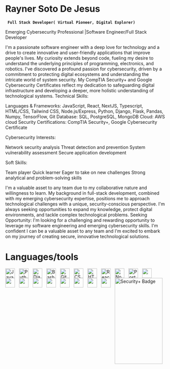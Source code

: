 # Rayner Soto De Jesus 
**` Full Stack Developer( Virtual Pioneer, Digital Explorer)`**


Emerging Cybersecurity Professional |Software Engineer/Full Stack Developer 

I'm a passionate software engineer with a deep love for technology and a drive to create innovative and user-friendly applications that improve people's lives. My curiosity extends beyond code, fueling my desire to understand the underlying principles of programming, electronics, and robotics. I've discovered a profound passion for cybersecurity, driven by a commitment to protecting digital ecosystems and understanding the intricate world of system security. My CompTIA Security+ and Google Cybersecurity Certificates reflect my dedication to safeguarding digital infrastructure and developing a deeper, more holistic understanding of technological systems.
Technical Skills:

Languages & Frameworks: JavaScript, React, NextJS, Typescript, HTML/CSS, Tailwind CSS, Node.js/Express, Python, Django, Flask, Pandas, Numpy, TensorFlow, Git
Database: SQL, PostgreSQL, MongoDB
Cloud: AWS cloud
Security Certifications: CompTIA Security+, Google Cybersecurity Certificate

Cybersecurity Interests:

Network security analysis
Threat detection and prevention
System vulnerability assessment
Secure application development

Soft Skills:

Team player
Quick learner
Eager to take on new challenges
Strong analytical and problem-solving skills

I'm a valuable asset to any team due to my collaborative nature and willingness to learn. My background in full-stack development, combined with my emerging cybersecurity expertise, positions me to approach technological challenges with a unique, security-conscious perspective. I'm always seeking opportunities to expand my knowledge, protect digital environments, and tackle complex technological problems.
Seeking Opportunity:
I'm looking for a challenging and rewarding opportunity to leverage my software engineering and emerging cybersecurity skills. I'm confident I can be a valuable asset to any team and I'm excited to embark on my journey of creating secure, innovative technological solutions.



Languages/tools
=========
<img align="left" alt="JavaScript" width="30px" style="padding-right:10px;" src="https://cdn.jsdelivr.net/gh/devicons/devicon/icons/javascript/javascript-plain.svg" />
<img align="left" alt="Python" width="30px" style="padding-right:10px;" src="https://cdn.jsdelivr.net/gh/devicons/devicon/icons/python/python-plain.svg" />
<img align="left" alt="Django" width="30px" height="30px" style="padding-right:10px;" src="https://static.djangoproject.com/img/logos/django-logo-positive.svg" />
<img align="left" alt="Bash" width="30px" style="padding-right:10px;" src="https://cdn.jsdelivr.net/gh/devicons/devicon/icons/bash/bash-original.svg" />
<img align="left" alt="Git" width="30px" style="padding-right:10px;" src="https://cdn.jsdelivr.net/gh/devicons/devicon/icons/git/git-original.svg" />
<img align="left" alt="CSS" width="30px" style="padding-right:10px;" src="https://cdn.jsdelivr.net/gh/devicons/devicon/icons/css3/css3-plain.svg" />
<img align="left" alt="HTML" width="30px" style="padding-right:10px;" src="https://cdn.jsdelivr.net/gh/devicons/devicon/icons/html5/html5-plain.svg" />
<img align="left" alt="React" width="30px" style="padding-right:10px;" src="https://cdn.jsdelivr.net/gh/devicons/devicon/icons/react/react-original.svg" />
<img align="left" alt="NodeJS" width="30px" style="padding-right:10px;" src="https://cdn.jsdelivr.net/gh/devicons/devicon/icons/nodejs/nodejs-original.svg" />
<img align="left" alt="Postgresql" width="30px" style="padding-right:10px;" src="https://www.vectorlogo.zone/logos/postgresql/postgresql-icon.svg" />
<img align="left"  width="30px" style="padding-right:10px;" src="https://cdn.jsdelivr.net/gh/devicons/devicon@latest/icons/flask/flask-original-wordmark.svg" />
<img align="left"  width="30px" style="padding-right:10px;" src="https://cdn.jsdelivr.net/gh/devicons/devicon@latest/icons/keras/keras-original-wordmark.svg" />
<img align="left"  width="30px" style="padding-right:10px;" src="https://cdn.jsdelivr.net/gh/devicons/devicon@latest/icons/mongodb/mongodb-original-wordmark.svg" />
<img align="left"  width="30px" style="padding-right:10px;" src="https://cdn.jsdelivr.net/gh/devicons/devicon@latest/icons/mysql/mysql-original-wordmark.svg" />
<img align="left"  width="30px" style="padding-right:10px;" src="https://cdn.jsdelivr.net/gh/devicons/devicon@latest/icons/nextjs/nextjs-original.svg" />
<img align="left"  width="30px" style="padding-right:10px;" src="https://cdn.jsdelivr.net/gh/devicons/devicon@latest/icons/pandas/pandas-original.svg" />
<img align="left"  width="30px" style="padding-right:10px;" src="https://cdn.jsdelivr.net/gh/devicons/devicon@latest/icons/postman/postman-original.svg" />
<img align="left"  width="30px" style="padding-right:10px;" src="https://cdn.jsdelivr.net/gh/devicons/devicon@latest/icons/tailwindcss/tailwindcss-original-wordmark.svg" />
<img align="left"  width="30px" style="padding-right:10px;" src="https://cdn.jsdelivr.net/gh/devicons/devicon@latest/icons/tensorflow/tensorflow-original.svg" />
<div data-iframe-width="150" data-iframe-height="270" data-share-badge-id="938580a5-353a-49d0-b3a0-f0237aeb8f11" data-share-badge-host="https://www.credly.com"></div>
<img src="https://www.credly.com/badges/938580a5-353a-49d0-b3a0-f0237aeb8f11/public_url" alt="Security+ Badge" width="150" height="270">
          
          
          
          

          
          
          
          
          
          





